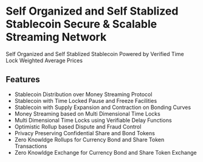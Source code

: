 # Self Organized and Self Stablized Stablecoin Secure & Scalable Streaming Network 
Self Organized and Self Stablized Stablecoin Powered by Verified Time Lock Weighted Average Prices

## Features
- Stablecoin Distribution over Money Streaming Protocol
- Stablecoin with Time Locked Pause and Freeze Facilities
- Stablecoin with Supply Expansion and Contraction on Bonding Curves
- Money Streaming based on Multi Dimensional Time Locks
- Multi Dimensional Time Locks using Verifiable Delay Functions
- Optimistic Rollup based Dispute and Fraud Control
- Privacy Preserving Confidential Share and Bond Tokens
- Zero Knowldge Rollups for Currency Bond and Share Token Transactions
- Zero Knowldge Exchange for Currency Bond and Share Token Exchange

